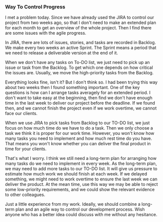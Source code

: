 ### Way To Control Progress
I met a problem today. Since we have already used the JIRA to control our project from two weeks ago, so that I don't need to make an extended plan for each month to get an overview of the whole project. Then I find there are some issues with the agile progress.

In JIRA, there are lots of issues, stories, and tasks are recorded in Backlog. We make every two weeks an active Sprint. The Sprint means a period that we need to release a deliverable version at the end of it.

When we don't have any tasks on To-DO list, we just need to pick up an issue or task from the Backlog. To get which one depends on how critical the issues are. Usually, we move the high-priority tasks from the Backlog.

Everything looks fine, isn't it? But I don't think so. I had been trying this way about two weeks then I found something important. One of the key questions is how can I arrange tasks averagely for an extended period. I don't want to take easy at the beginning, then find we don't have enough time in the last week to deliver our project before the deadline. If we found then, and we cannot finish the project even if we work overtime, we cannot face our clients.

When we use JIRA to pick tasks from Backlog to our TO-DO list, we just focus on how much time do we have to do a task. Then we only choose a task we think it is proper for our work time. However, you won't know how many tasks you need to implement and how much rest time do you have. That means you won't know whether you can deliver the final product in time for your clients.

That's what I worry. I think we still need a long-term plan for arranging how many tasks do we need to implement in every week. As the long-term plan, we may need to add more tasks to our TO-DO list. It will give us pressure to estimate how much work we should finish at each week. If we delayed something, we might need to work overtime to ensure the last week we can deliver the product. At the mean time, use this way we may be able to reject some low-priority requirements, and we could show the relevant evidence to other colleagues.

Just a little experience from my work. Ideally, we should combine a long-term plan and an agile way to control our development process. Wish anyone who has a better idea could discuss with me without any hesitance.
